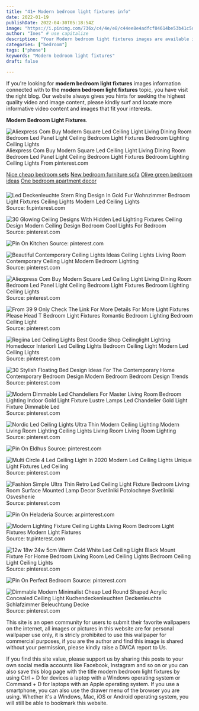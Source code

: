```yaml
---
title: "41+ Modern bedroom light fixtures info"
date: 2022-01-19
publishDate: 2022-04-30T05:18:54Z
image: "https://i.pinimg.com/736x/c4/4e/e8/c44ee8e4adfcf84614be53b41c5d8fc4.jpg"
author: "Ines" # use capitalize
description: "Your Modern bedroom light fixtures images are available in this site. Modern bedroom light fixtures are a topic that is being searched for and liked by netizens now. You can Get the Modern bedroom light fixtures files here. Get all royalty-free images."
categories: ["bedroom"]
tags: ["phone"]
keywords: "Modern bedroom light fixtures"
draft: false

---
```


If you're looking for **modern bedroom light fixtures** images information connected with to the **modern bedroom light fixtures** topic, you have visit the right  blog.  Our website always  gives you  hints  for seeking  the highest  quality video and image  content, please kindly surf and locate more informative video content and images  that fit your interests.

**Modern Bedroom Light Fixtures**. 

![Aliexpress Com Buy Modern Square Led Ceiling Light Living Dining Room Bedroom Led Panel Light Ceiling Bedroom Light Fixtures Bedroom Lighting Ceiling Lights](https://i.pinimg.com/736x/f8/b4/47/f8b447bcfea164eb29e08827532451cd--led-ceiling-lights-ceiling-lamps.jpg "Aliexpress Com Buy Modern Square Led Ceiling Light Living Dining Room Bedroom Led Panel Light Ceiling Bedroom Light Fixtures Bedroom Lighting Ceiling Lights")
Aliexpress Com Buy Modern Square Led Ceiling Light Living Dining Room Bedroom Led Panel Light Ceiling Bedroom Light Fixtures Bedroom Lighting Ceiling Lights From pinterest.com

[Nice cheap bedroom sets](/nice-cheap-bedroom-sets/)
[New bedroom furniture sofa](/new-bedroom-furniture-sofa/)
[Olive green bedroom ideas](/olive-green-bedroom-ideas/)
[One bedroom apartment decor](/one-bedroom-apartment-decor/)



### 

 


![Led Deckenleuchte Stern Ring Design In Gold Fur Wohnzimmer Bedroom Light Fixtures Ceiling Lights Modern Led Ceiling Lights](https://i.pinimg.com/originals/80/45/91/804591815081ce4d2091a5d7a68c009f.png "Led Deckenleuchte Stern Ring Design In Gold Fur Wohnzimmer Bedroom Light Fixtures Ceiling Lights Modern Led Ceiling Lights")
Source: fr.pinterest.com

 

![30 Glowing Ceiling Designs With Hidden Led Lighting Fixtures Ceiling Design Modern Ceiling Design Bedroom Cool Lights For Bedroom](https://i.pinimg.com/originals/b5/c2/67/b5c267c806ccdde3c078d64a375b8179.jpg "30 Glowing Ceiling Designs With Hidden Led Lighting Fixtures Ceiling Design Modern Ceiling Design Bedroom Cool Lights For Bedroom")
Source: pinterest.com

 

![Pin On Kitchen](https://i.pinimg.com/originals/9d/1d/60/9d1d602022c9a15d0754c08e850014a4.png "Pin On Kitchen")
Source: pinterest.com

 

![Beautiful Contemporary Ceiling Lights Ideas Ceiling Lights Living Room Contemporary Ceiling Light Modern Bedroom Lighting](https://i.pinimg.com/originals/65/67/9a/65679a2cdf6511ac5668b5fdbcdd5593.jpg "Beautiful Contemporary Ceiling Lights Ideas Ceiling Lights Living Room Contemporary Ceiling Light Modern Bedroom Lighting")
Source: pinterest.com

 

![Aliexpress Com Buy Modern Square Led Ceiling Light Living Dining Room Bedroom Led Panel Light Ceiling Bedroom Light Fixtures Bedroom Lighting Ceiling Lights](https://i.pinimg.com/736x/f8/b4/47/f8b447bcfea164eb29e08827532451cd--led-ceiling-lights-ceiling-lamps.jpg "Aliexpress Com Buy Modern Square Led Ceiling Light Living Dining Room Bedroom Led Panel Light Ceiling Bedroom Light Fixtures Bedroom Lighting Ceiling Lights")
Source: pinterest.com

 

![From 39 9 Only Check The Link For More Details For More Light Fixtures Please Head T Bedroom Light Fixtures Romantic Bedroom Lighting Bedroom Ceiling Light](https://i.pinimg.com/736x/bb/3c/a0/bb3ca02240fc4a1bfc4298d25470da56.jpg "From 39 9 Only Check The Link For More Details For More Light Fixtures Please Head T Bedroom Light Fixtures Romantic Bedroom Lighting Bedroom Ceiling Light")
Source: pinterest.com

 

![Regiina Led Ceiling Lights Best Goodie Shop Ceilinglight Lighting Homedecor Interiorli Led Ceiling Lights Bedroom Ceiling Light Modern Led Ceiling Lights](https://i.pinimg.com/originals/3e/83/53/3e835393b8847a00026fafafdecf7901.png "Regiina Led Ceiling Lights Best Goodie Shop Ceilinglight Lighting Homedecor Interiorli Led Ceiling Lights Bedroom Ceiling Light Modern Led Ceiling Lights")
Source: pinterest.com

 

![30 Stylish Floating Bed Design Ideas For The Contemporary Home Contemporary Bedroom Design Modern Bedroom Bedroom Design Trends](https://i.pinimg.com/originals/ef/dd/71/efdd71b98e07c8e62a4f8ae16c93c7b3.jpg "30 Stylish Floating Bed Design Ideas For The Contemporary Home Contemporary Bedroom Design Modern Bedroom Bedroom Design Trends")
Source: pinterest.com

 

![Modern Dimmable Led Chandeliers For Master Living Room Bedroom Lighting Indoor Gold Light Fixture Lustre Lamps Led Chandelier Gold Light Fixture Dimmable Led](https://i.pinimg.com/originals/d8/37/98/d8379895b3d18472cedaef1492c40c84.jpg "Modern Dimmable Led Chandeliers For Master Living Room Bedroom Lighting Indoor Gold Light Fixture Lustre Lamps Led Chandelier Gold Light Fixture Dimmable Led")
Source: pinterest.com

 

![Nordic Led Ceiling Lights Ultra Thin Modern Ceiling Lighting Modern Living Room Lighting Ceiling Lights Living Room Living Room Lighting](https://i.pinimg.com/originals/5b/04/b8/5b04b8531129cca6cfc2831432cf76c7.jpg "Nordic Led Ceiling Lights Ultra Thin Modern Ceiling Lighting Modern Living Room Lighting Ceiling Lights Living Room Living Room Lighting")
Source: pinterest.com

 

![Pin On Eldhus](https://i.pinimg.com/originals/f2/3c/d6/f23cd6c4030c33bc20460f7d780d025d.jpg "Pin On Eldhus")
Source: pinterest.com

 

![Multi Circle 4 Led Ceiling Light In 2020 Modern Led Ceiling Lights Unique Light Fixtures Led Ceiling](https://i.pinimg.com/originals/64/b3/f6/64b3f6c30b3559f17980d9f85c44c039.jpg "Multi Circle 4 Led Ceiling Light In 2020 Modern Led Ceiling Lights Unique Light Fixtures Led Ceiling")
Source: pinterest.com

 

![Fashion Simple Ultra Thin Retro Led Ceiling Light Fixture Bedroom Living Room Surface Mounted Lamp Decor Svetilniki Potolochnye Svetilniki Osveshenie](https://i.pinimg.com/originals/4e/ae/b2/4eaeb2e27e5e7d35ee664daa853ab46e.jpg "Fashion Simple Ultra Thin Retro Led Ceiling Light Fixture Bedroom Living Room Surface Mounted Lamp Decor Svetilniki Potolochnye Svetilniki Osveshenie")
Source: pinterest.com

 

![Pin On Heladeria](https://i.pinimg.com/originals/3a/6a/e4/3a6ae4ef926524e9c5f1824a0a906c1b.png "Pin On Heladeria")
Source: ar.pinterest.com

 

![Modern Lighting Fixture Ceiling Lights Living Room Bedroom Light Fixtures Modern Light Fixtures](https://i.pinimg.com/originals/ea/8c/e2/ea8ce20c20729ca70e75897bdfdc312e.png "Modern Lighting Fixture Ceiling Lights Living Room Bedroom Light Fixtures Modern Light Fixtures")
Source: tr.pinterest.com

 

![12w 18w 24w 5cm Warm Cold White Led Ceiling Light Black Mount Fixture For Home Bedroom Living Room Led Ceiling Lights Bedroom Ceiling Light Ceiling Lights](https://i.pinimg.com/474x/bc/7c/08/bc7c0872926e38d533f6501a5d943f60.jpg "12w 18w 24w 5cm Warm Cold White Led Ceiling Light Black Mount Fixture For Home Bedroom Living Room Led Ceiling Lights Bedroom Ceiling Light Ceiling Lights")
Source: pinterest.com

 

![Pin On Perfect Bedroom](https://i.pinimg.com/originals/2b/da/10/2bda108b5104bc10e90836c273d076cf.jpg "Pin On Perfect Bedroom")
Source: pinterest.com

 

![Dimmable Modern Minimalist Cheap Led Round Shaped Acrylic Concealed Ceiling Light Kuchendeckenleuchten Deckenleuchte Schlafzimmer Beleuchtung Decke](https://i.pinimg.com/736x/c4/4e/e8/c44ee8e4adfcf84614be53b41c5d8fc4.jpg "Dimmable Modern Minimalist Cheap Led Round Shaped Acrylic Concealed Ceiling Light Kuchendeckenleuchten Deckenleuchte Schlafzimmer Beleuchtung Decke")
Source: pinterest.com

 

This site is an open community for users to submit their favorite wallpapers on the internet, all images or pictures in this website are for personal wallpaper use only, it is stricly prohibited to use this wallpaper for commercial purposes, if you are the author and find this image is shared without your permission, please kindly raise a DMCA report to Us.

If you find this site value, please support us by sharing this posts to your own social media accounts like Facebook, Instagram and so on or you can also save this blog page with the title modern bedroom light fixtures by using Ctrl + D for devices a laptop with a Windows operating system or Command + D for laptops with an Apple operating system. If you use a smartphone, you can also use the drawer menu of the browser you are using. Whether it's a Windows, Mac, iOS or Android operating system, you will still be able to bookmark this website.
